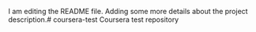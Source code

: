 I am editing the README file. Adding some more details about the project description.# coursera-test
 Coursera test repository
